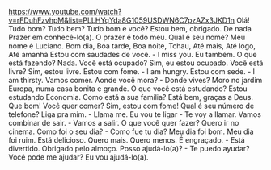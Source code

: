 https://www.youtube.com/watch?v=rFDuhFzvhpM&list=PLLHYqYda8G1059USDWN6C7pzAZx3JKD1n
Olá!
Tudo bom?  Tudo bem?
Tudo bom e você?
Estou bem, obrigado.
De nada
Prazer em conhecê-lo(a).
O prazer é todo meu.
Qual é seu nome?
Meu nome é Luciano.
Bom dia, Boa tarde, Boa noite, Tchau, 
Até mais, Até logo, Até amanhã
Estou com saudades de você. - I miss you.
Eu também.
O que está fazendo?
Nada.
Você está ocupado? 
Sim, eu estou ocupado.
Você está livre? Sim, estou livre.
Estou com fome. - I am hungry.
Estou com sede. - I am thirsty.
Vamos comer.
Aonde você mora? - Donde vives?
Moro no jardim Europa, numa casa  bonita e grande.
O que você está estudando?
Estou estudando Economia.
Como está a sua família?
Está bem, graças a Deus.
Que bom!
Você quer comer?
Sim, estou com fome!
Qual é seu número de telefone?
Liga pra mim. - Llama me.
Eu vou te ligar - Te voy a llamar.
Vamos combinar de sair. - Vamos a salir.
O que você quer fazer?
Quero ir no cinema.
Como foi o seu dia? - Como fue tu dia?
Meu dia foi bom.
Meu dia foi ruim.
Está delicioso.
Quero mais. Quero menos.
É engraçado. - Está divertido.
Obrigado pelo almoço.
Posso ajudá-lo(a)? - Te puedo ayudar?
Você pode me ajudar?
Eu vou ajudá-lo(a).

